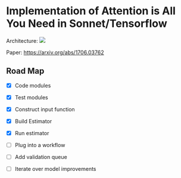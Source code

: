 # Implementation of Attention is All You Need in Sonnet/Tensorflow
Architecture:
![](https://camo.githubusercontent.com/88e8f36ce61dedfd2491885b8df2f68c4d1f92f5/687474703a2f2f696d6775722e636f6d2f316b72463252362e706e67)

Paper:
https://arxiv.org/abs/1706.03762

## Road Map
- [X] Code modules
- [X] Test modules
- [X] Construct input function
- [X] Build Estimator
- [X] Run estimator
- [ ] Plug into a workflow
- [ ] Add validation queue
- [ ] Iterate over model improvements


